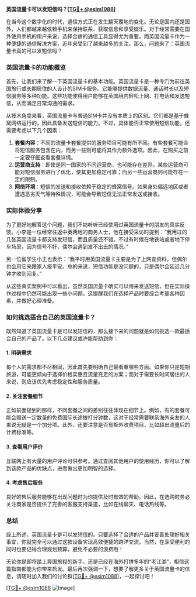 **英国流量卡可以发短信吗？[[TG💪+ @esim1088](https://t.me/s/esim1088)]**

在当今这个数字化的时代，通信方式正在发生翻天覆地的变化。无论是国内还是国外，人们都越来越依赖手机来保持联系、获取信息和享受娱乐。对于经常需要在国外使用手机的用户来说，选择合适的通信工具显得尤为重要。而英国流量卡作为一种便捷的通信解决方案，近年来受到了越来越多的关注。那么，问题来了：英国流量卡真的可以发短信吗？

### 英国流量卡的功能概览

首先，让我们来了解一下英国流量卡的基本功能。英国流量卡是一种专门为前往英国旅行或长期居住的人设计的SIM卡服务。它能够提供数据流量、通话时长以及短信服务等多种功能。这些功能使得用户能够在英国境内轻松上网、打电话和发送短信，从而满足日常沟通的需求。

从技术角度来看，英国流量卡与普通SIM卡并没有本质上的区别。它们都是基于蜂窝网络运行的，因此具备发送短信的能力。不过，具体能否正常使用短信功能，还需要考虑以下几个因素：

1. **套餐内容**：不同的流量卡套餐提供的服务项目可能有所不同。有些套餐可能会将短信服务包含在内，而另一些则可能将其作为额外选项。因此，在购买之前一定要仔细查看套餐详情。
2. **运营商支持**：即使是同一国家的不同运营商，也可能存在差异。某些运营商可能对短信服务进行了优化，使其更加稳定可靠；而另一些运营商则可能存在一定的限制。
3. **网络环境**：短信的发送和接收依赖于稳定的蜂窝信号。如果身处偏远地区或者遭遇恶劣天气等特殊情况，可能会导致短信无法正常发送或接收。

### 实际体验分享

为了更好地解答这个问题，我们不妨听听已经使用过英国流量卡的朋友的真实反馈。小李是一位经常往返中英两地的商务人士，他在接受采访时提到：“我用过的几张英国流量卡都支持发短信，而且质量还不错。不过有时候在地铁站或者地下停车场里，因为信号不好，偶尔会遇到发不出去的情况。”

另一位留学生小王也表示：“我平时用英国流量卡主要是为了上网查资料，但偶尔也会用它来跟家人报平安。总的来说，短信功能是没问题的，只是偶尔会延迟几分钟才收到回复。”

从这些真实案例中可以看出，虽然英国流量卡确实可以用来发送短信，但在实际操作过程中仍然可能出现一些小问题。这提醒我们在选择产品时要综合考量各种因素，并做好心理准备。

### 如何挑选适合自己的英国流量卡？

既然知道了英国流量卡是可以发短信的，那么接下来的问题就是如何挑选一款最适合自己的产品了。以下几点建议或许能帮助到你：

#### 1. 明确需求
每个人的需求都不尽相同，因此首先要明确自己最看重哪些方面。如果你只是短期旅游，可能更倾向于选择价格实惠且流量充足的方案；而对于需要长时间居住的人来说，则应该优先考虑稳定性和服务质量。

#### 2. 关注套餐细节
正如前面提到的那样，不同套餐之间的差别往往体现在细节上。例如，有的套餐可能会赠送一定数量的免费国际长途拨打分钟数，这对于经常需要联系海外亲友的人来说无疑是一个加分项。此外，还要注意是否有额外收费项目，比如超出流量后的计费标准等。

#### 3. 查看用户评价
互联网上有大量的用户评论可供参考。通过查阅其他用户的使用经历，你可以了解到该款产品的优缺点，进而做出更加明智的选择。

#### 4. 考虑售后服务
良好的售后服务能够在出现问题时为你提供及时有效的帮助。因此，在选购时务必关注商家是否提供了完善的客服支持渠道，比如在线聊天、电话热线等。

### 总结

综上所述，英国流量卡是可以发短信的。只要选择了合适的产品并妥善处理好相关事宜，你就完全可以通过这款设备实现高效便捷的跨洋交流。当然，在享受便利的同时也要记得合理规划预算，避免不必要的浪费哦！

无论你是即将踏上异国旅程的新手，还是已经在海外打拼多年的“老江湖”，相信这篇指南都能为你带来启发。最后再次强调一下，想要了解更多关于英国流量卡的信息，请随时加入我们的讨论群[[TG💪+ @esim1088](https://t.me/s/esim1088)]，一起探讨吧！

[[TG💪+ @esim1088](https://t.me/s/esim1088) ![Image](https://i.postimg.cc/4NQfJmqS/Snipaste-2025-05-13-00-14-12.png)]